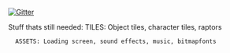 [![Gitter](https://badges.gitter.im/Join%20Chat.svg)](https://gitter.im/ajs476/tileGame?utm_source=badge&utm_medium=badge&utm_campaign=pr-badge)

Stuff thats still needed: 
      TILES: Object tiles, character tiles, raptors
      
      
      ASSETS: Loading screen, sound effects, music, bitmapfonts



